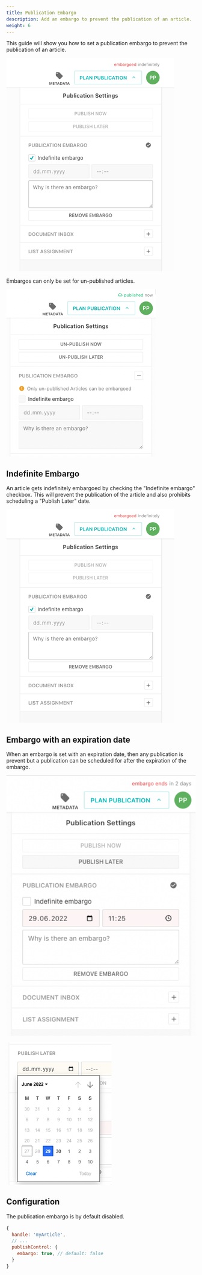 ```yaml
---
title: Publication Embargo
description: Add an embargo to prevent the publication of an article.
weight: 6
---
```


This guide will show you how to set a publication embargo to prevent the publication of an article.

![indefinite-embargo](./embargo-indefinite.png)

Embargos can only be set for un-published articles.

![embargo-disabled](./embargo-disabled.png)

## Indefinite Embargo

An article gets indefinitely embargoed by checking the "Indefinite embargo" checkbox. This will prevent the publication of the article and also prohibits scheduling a "Publish Later" date.

![indefinite-embargo](./embargo-indefinite.png)

## Embargo with an expiration date

When an embargo is set with an expiration date, then any publication is prevent but a publication can be scheduled for after the expiration of the embargo.

![embargo-until](./embargo-until.png)

![publish-later](./embargo-publish-later.png)

## Configuration

The publication embargo is by default disabled.

```js
{
  handle: 'myArticle',
  // ...
  publishControl: {
    embargo: true, // default: false
  }
}
```
